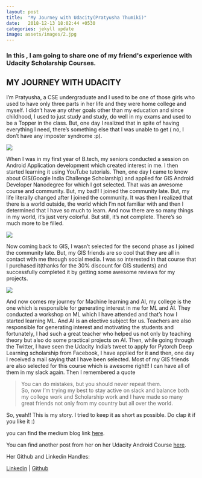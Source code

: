 ```yaml
---
layout: post
title:  "My Journey with Udacity(Pratyusha Thumiki)"
date:   2018-12-13 18:02:44 +0530
categories: jekyll update
image: assets/images/2.jpg
---
```


### In this , I am going to share one of my friend's experience with Udacity Scholarship Courses.

## MY JOURNEY WITH UDACITY

I’m Pratyusha, a CSE undergraduate and I used to be one of those girls who used to have only three parts in her life and they were home college and myself. I didn’t have any other goals other than my education and since childhood, I used to just study and study, do well in my exams and used to be a Topper in the class. But, one day I realized that in spite of having everything I need, there’s something else that I was unable to get ( no, I don’t have any imposter syndrome :p).

<img class="flex-design" src="https://cdn-images-1.medium.com/max/1600/1*kdr9Cj6BRo7vvb0lkWdtMw.png">

When I was in my first year of B.tech, my seniors conducted a session on Android Application development which created interest in me. I then started learning it using YouTube tutorials. Then, one day I came to know about GIS(Google India Challenge Scholarship) and applied for GIS Android Developer Nanodegree for which I got selected. That was an awesome course and community. But, my bad!! I joined the community late. But, my life literally changed after I joined the community. It was then I realized that there is a world outside, the world which I’m not familiar with and then I determined that I have so much to learn. And now there are so many things in my world, it’s just very colorful. But still, it’s not complete. There’s so much more to be filled.

<img class="flex-design" src="https://cdn-images-1.medium.com/max/1600/1*GDnEXtx7voztUrZnUuNnTg.png">

Now coming back to GIS, I wasn’t selected for the second phase as I joined the community late. But, my GIS friends are so cool that they are all in contact with me through social media. I was so interested in that course that I purchased it(thanks for the 30% discount for GIS students) and successfully completed it by getting some awesome reviews for my projects.

<img class="flex-design" src="https://cdn-images-1.medium.com/max/1600/1*Pm78psrvLNduiNVclHf_uQ.png" >

And now comes my journey for Machine learning and AI, my college is the one which is responsible for generating interest in me for ML and AI. They conducted a workshop on ML which I have attended and that’s how I started learning ML. And AI is an elective subject for us. Teachers are also responsible for generating interest and motivating the students and fortunately, I had such a great teacher who helped us not only by teaching theory but also do some practical projects on AI. Then, while going through the Twitter, I have seen the Udacity India’s tweet to apply for Pytorch Deep Learning scholarship from Facebook, I have applied for it and then, one day I received a mail saying that I have been selected. Most of my GIS friends are also selected for this course which is awesome right!! I can have all of them in my slack again. Then I remembered a quote <br>
> You can do mistakes, but you should never repeat them. 
<br> So, now I’m trying my best to stay active on slack and balance both my college work and Scholarship work and I have made so many great friends not only from my country but all over the world.

So, yeah!! This is my story. I tried to keep it as short as possible. Do clap it if you like it :)

you can find the medium blog link [here](https://medium.com/@pratyusha.thumiki/my-journey-with-udacity-fe3c61d72be8).

You can find another post from her on her Udacity Android Course [here](https://medium.com/@pratyusha.thumiki/my-journey-for-the-google-india-challenge-scholarship-eada3c1b75cb).

Her Github and Linkedin Handles:

[Linkedin](https://www.linkedin.com/in/pratyusha-thumiki-b22487147/) | [Github](https://github.com/PratyushaThumiki)
